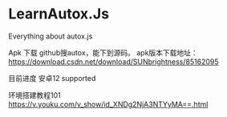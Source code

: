 # LearnAutox.Js
Everything about autox.js

Apk 下载
github搜autox，能下到源码。
apk版本下载地址：https://download.csdn.net/download/SUNbrightness/85162095

目前进度
安卓12 supported

环境搭建教程101
https://v.youku.com/v_show/id_XNDg2NjA3NTYyMA==.html
